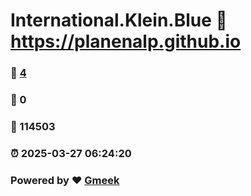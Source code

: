 # International.Klein.Blue :link: https://planenalp.github.io 
### :page_facing_up: [4](https://planenalp.github.io/tag.html) 
### :speech_balloon: 0 
### :hibiscus: 114503 
### :alarm_clock: 2025-03-27 06:24:20 
### Powered by :heart: [Gmeek](https://github.com/Meekdai/Gmeek)
